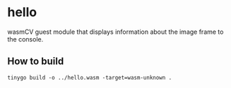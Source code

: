 # hello

wasmCV guest module that displays information about the image frame to the console.

## How to build

```shell
tinygo build -o ../hello.wasm -target=wasm-unknown .
```
